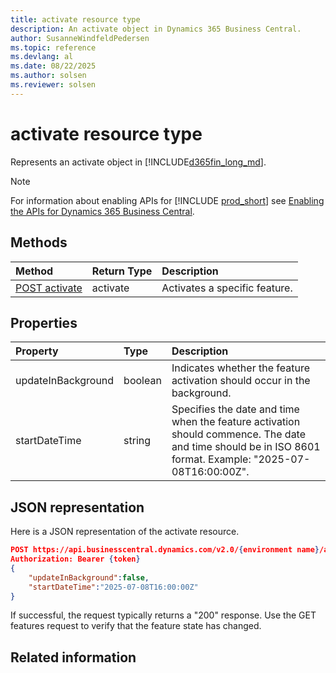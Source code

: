 ```yaml
---
title: activate resource type
description: An activate object in Dynamics 365 Business Central.
author: SusanneWindfeldPedersen
ms.topic: reference
ms.devlang: al
ms.date: 08/22/2025
ms.author: solsen
ms.reviewer: solsen
---
```


# activate resource type

Represents an activate object in [!INCLUDE[d365fin_long_md](../../includes/d365fin_long_md.md)].

> [!NOTE]
> For information about enabling APIs for [!INCLUDE [prod_short](../../includes/prod_short.md)] see [Enabling the APIs for Dynamics 365 Business Central](../../api-reference/v2.0/enabling-apis-for-dynamics-nav.md).


## Methods

| Method | Return Type|Description |
|:--------------------|:-----------|:-------------------------|
|[POST activate](../api/dynamics_activate_post.md)|activate| Activates a specific feature.|


## Properties

| Property           | Type   |Description     |
|:-------------------|:-------|:---------------|
|updateInBackground  | boolean| Indicates whether the feature activation should occur in the background.|
|startDateTime       | string | Specifies the date and time when the feature activation should commence. The date and time should be in ISO 8601 format. Example: "2025-07-08T16:00:00Z".|

## JSON representation

Here is a JSON representation of the activate resource.

```json
POST https://api.businesscentral.dynamics.com/v2.0/{environment name}/api/microsoft/automation/v2.0/companies({companyId})/features({featureId})/Microsoft.NAV.activate
Authorization: Bearer {token}
{
	"updateInBackground":false,
	"startDateTime":"2025-07-08T16:00:00Z"
}
```

If successful, the request typically returns a "200" response. Use the GET features request to verify that the feature state has changed.

## Related information
